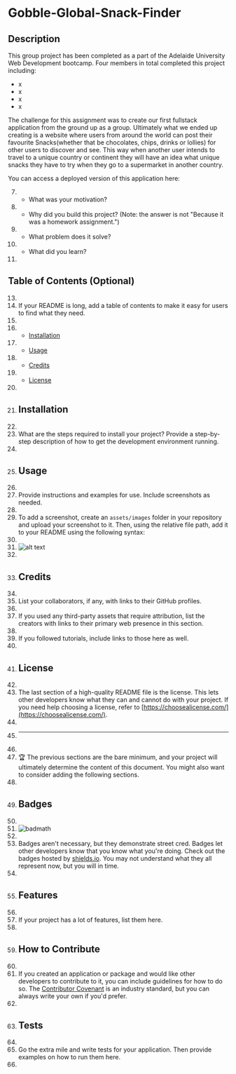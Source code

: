 # Gobble-Global-Snack-Finder

## Description
This group project has been completed as a part of the Adelaide University Web Development bootcamp. Four members in total completed this project including:

- x
- x
- x
- x

The challenge for this assignment was to create our first fullstack application from the ground up as a group. Ultimately what we ended up creating is a website where users from around the world can post their favourite Snacks(whether that be chocolates, chips, drinks or lollies) for other users to discover and see. This way when another user intends to travel to a unique country or continent they will have an idea what unique snacks they have to try when they go to a supermarket in another country.

You can access a deployed version of this application here:

7. - What was your motivation?
8. - Why did you build this project? (Note: the answer is not "Because it was a homework assignment.")
9. - What problem does it solve?
10. - What did you learn?
11. 
## Table of Contents (Optional)
13. 
14. If your README is long, add a table of contents to make it easy for users to find what they need.
15. 
16. - [Installation](#installation)
17. - [Usage](#usage)
18. - [Credits](#credits)
19. - [License](#license)
20. 
21. ## Installation
22. 
23. What are the steps required to install your project? Provide a step-by-step description of how to get the development environment running.
24. 
25. ## Usage
26. 
27. Provide instructions and examples for use. Include screenshots as needed.
28. 
29. To add a screenshot, create an `assets/images` folder in your repository and upload your screenshot to it. Then, using the relative file path, add it to your README using the following syntax:
30. 
31. ![alt text](assets/images/screenshot.png)
32. 
33. ## Credits
34. 
35. List your collaborators, if any, with links to their GitHub profiles.
36. 
37. If you used any third-party assets that require attribution, list the creators with links to their primary web presence in this section.
38. 
39. If you followed tutorials, include links to those here as well.
40. 
41. ## License
42. 
43. The last section of a high-quality README file is the license. This lets other developers know what they can and cannot do with your project. If you need help choosing a license, refer to [https://choosealicense.com/](https://choosealicense.com/).
44. 
45. ---
46. 
47. 🏆 The previous sections are the bare minimum, and your project will ultimately determine the content of this document. You might also want to consider adding the following sections.
48. 
49. ## Badges
50. 
51. ![badmath](https://img.shields.io/github/languages/top/nielsenjared/badmath)
52. 
53. Badges aren't necessary, but they demonstrate street cred. Badges let other developers know that you know what you're doing. Check out the badges hosted by [shields.io](https://shields.io/). You may not understand what they all represent now, but you will in time.
54. 
55. ## Features
56. 
57. If your project has a lot of features, list them here.
58. 
59. ## How to Contribute
60. 
61. If you created an application or package and would like other developers to contribute to it, you can include guidelines for how to do so. The [Contributor Covenant](https://www.contributor-covenant.org/) is an industry standard, but you can always write your own if you'd prefer.
62. 
63. ## Tests
64. 
65. Go the extra mile and write tests for your application. Then provide examples on how to run them here.
66. 
